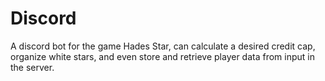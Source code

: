 # Discord
A discord bot for the game Hades Star, can calculate a desired credit cap, organize white stars, and even store and retrieve player data from input in the server.
